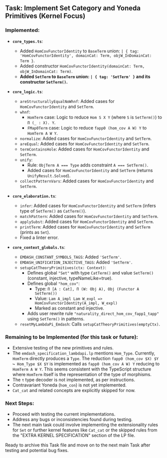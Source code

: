 ## Task: Implement Set Category and Yoneda Primitives (Kernel Focus)

### Implemented:

- **`core_types.ts`**:
    - Added `HomCovFunctorIdentity` to `BaseTerm` union: `| { tag: 'HomCovFunctorIdentity', domainCat: Term, objW_InDomainCat: Term }`.
    - Added constructor `HomCovFunctorIdentity(domainCat: Term, objW_InDomainCat: Term)`.
    - **Added `SetTerm` to `BaseTerm` union: `| { tag: 'SetTerm' }` and its constructor `SetTerm()`.**

- **`core_logic.ts`**:
    - `areStructurallyEqualNoWhnf`: Added cases for `HomCovFunctorIdentity` and `SetTerm`.
    - `whnf`:
        - `HomTerm` case: Logic to reduce `Hom S X Y` (where `S` is `SetTerm()`) to `Π (_ : X). Y`.
        - `FMap0Term` case: Logic to reduce `fapp0 (hom_cov A W) Y` to `HomTerm A W Y`.
    - `normalize`: Added cases for `HomCovFunctorIdentity` and `SetTerm`.
    - `areEqual`: Added cases for `HomCovFunctorIdentity` and `SetTerm`.
    - `termContainsHole`: Added cases for `HomCovFunctorIdentity` and `SetTerm`.
    - `unify`:
        - Rule: `ObjTerm A === Type` adds constraint `A === SetTerm()`.
        - Added cases for `HomCovFunctorIdentity` and `SetTerm` (returns `UnifyResult.Solved`).
    - `collectPatternVars`: Added cases for `HomCovFunctorIdentity` and `SetTerm`.

- **`core_elaboration.ts`**:
    - `infer`: Added cases for `HomCovFunctorIdentity` and `SetTerm` (infers type of `SetTerm()` as `CatTerm()`).
    - `matchPattern`: Added cases for `HomCovFunctorIdentity` and `SetTerm`.
    - `applySubst`: Added cases for `HomCovFunctorIdentity` and `SetTerm`.
    - `printTerm`: Added cases for `HomCovFunctorIdentity` and `SetTerm` (prints as `Set`).
    - Fixed a linter error.

- **`core_context_globals.ts`**:
    - `EMDASH_CONSTANT_SYMBOLS_TAGS`: Added `'SetTerm'`.
    - `EMDASH_UNIFICATION_INJECTIVE_TAGS`: Added `'SetTerm'`.
    - `setupCatTheoryPrimitives(ctx: Context)`:
        - Defines global `"Set"` with type `CatTerm()` and value `SetTerm()` (constant, injective, typeNameLike=true).
        - Defines global `"hom_cov"`:
            - Type: `Π [A : Cat], Π (W: Obj A), Obj (Functor A SetTerm())`
            - Value: `Lam A_impl Lam W_expl => HomCovFunctorIdentity(A_impl, W_expl)`
            - Marked as constant and injective.
        - Adds user rewrite rule `"naturality_direct_hom_cov_fapp1_tapp"` using `SetTerm()` in patterns.
    - `resetMyLambdaPi_Emdash`: Calls `setupCatTheoryPrimitives(emptyCtx)`.

### Remaining to be Implemented (for this task or future):

- Extensive testing of the new primitives and rules.
- The `emdash_specification_lambdapi.lp` mentions `Hom_Type`. Currently, `HomTerm` directly produces a `Type`. The reduction `fapp0 (hom_cov $X) $Y ↪ Hom_Type $X $Y` is implemented as `fapp0 (hom_cov A W) Y` reducing to `HomTerm A W Y`. This seems consistent with the TypeScript structure where `HomTerm` itself is the representation of the type of morphisms.
- The `τ` type decoder is not implemented, as per instructions.
- Contravariant Yoneda (`hom_con`) is not yet implemented.
- `Cat_cat` and related concepts are explicitly skipped for now.

### Next Steps:

- Proceed with testing the current implementations.
- Address any bugs or inconsistencies found during testing.
- The next main task could involve implementing the extensionality rules for `Set` or further kernel features like `Cat_cat` or the skipped rules from the "EXTRA KERNEL SPECIFICATION" section of the LP file.

Ready to archive this Task file and move on to the next main Task after testing and potential bug fixes. 